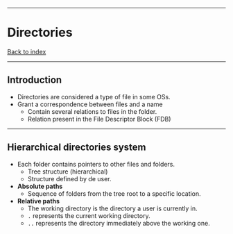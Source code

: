 
---
# Directories

[Back to index](../README.md)

---
## Introduction

- Directories are considered a type of file in some OSs.
- Grant a correspondence between files and a name
	- Contain several relations to files in the folder.
	- Relation present in the File Descriptor Block (FDB)

---
## Hierarchical directories system

- Each folder contains pointers to other files and folders.
	- Tree structure (hierarchical)
	- Structure defined by de user.
- **Absolute paths**
	- Sequence of folders from the tree root to a specific location.
- **Relative paths**
	- The working directory is the directory a user is currently in.
	- `.` represents the current working directory.
	- `..` represents the directory immediately above the working one.